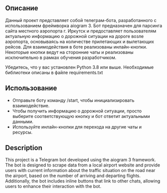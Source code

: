 ## Описание
Данный проект представляет собой телеграм-бота, разработанного с использованием фреймворка aiogram 3. 
Бот предназначен для парсинга сайта местного аэропорта г. Иркутск и предоставляет пользователям актуальную информацию о дорожной ситуации на дороге возле аэропорта, основываясь на количестве прилетающих и вылетающих рейсов. 
Для взаимодействия в боте реализованы инлайн-кнопки. Некоторые кнопки ведут на сторонние чаты и реализованы исключительно в рамках обучения разработчиком.

Убедитесь, что у вас установлен Python 3.8 или выше. 
Необходимые библиотеки описаны в файле requirements.txt

## Использование

- Отправьте боту команду /start, чтобы инициализировать взаимодействие.
- Чтобы получить информацию о дорожной ситуации, просто выберите соответствующую кнопку и бот ответит актуальными данными.
- Используйте инлайн-кнопки для перехода на другие чаты и ресурсы.


## Description

This project is a Telegram bot developed using the aiogram 3 framework. 
The bot is designed to scrape data from a local airport website and provide users with current information about the traffic situation on the road near the airport, based on the number of arriving and departing flights. 
Additionally, the bot includes inline buttons that link to other chats, allowing users to enhance their interaction with the bot.